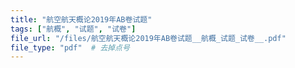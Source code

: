 ```yaml
---
title: "航空航天概论2019年AB卷试题"
tags: ["航概", "试题", "试卷"]
file_url: "/files/航空航天概论2019年AB卷试题__航概_试题_试卷__.pdf"
file_type: "pdf"  # 去掉点号
---
```




<!-- 文件类型: .pdf -->
<!-- 文件图标: 📄 -->
